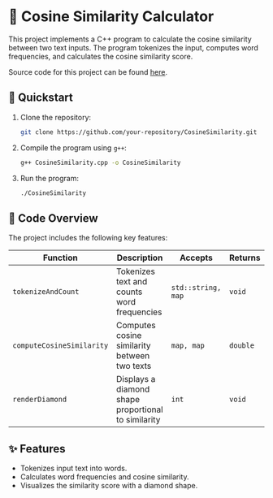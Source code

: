 # 🧮 Cosine Similarity Calculator

This project implements a C++ program to calculate the cosine similarity between two text inputs. The program tokenizes the input, computes word frequencies, and calculates the cosine similarity score.

Source code for this project can be found [here](https://github.com/itkrivoshei/OdinCodeProjcts/blob/main/src/CosineSimilarity/CosineSimilarity.cpp).

## 🚀 Quickstart

1. Clone the repository:

   ```sh
   git clone https://github.com/your-repository/CosineSimilarity.git
   ```

2. Compile the program using `g++`:

   ```sh
   g++ CosineSimilarity.cpp -o CosineSimilarity
   ```

3. Run the program:
   ```sh
   ./CosineSimilarity
   ```

## 🧬 Code Overview

The project includes the following key features:

| Function                  | Description                                         | Accepts            | Returns  |
| ------------------------- | --------------------------------------------------- | ------------------ | -------- |
| `tokenizeAndCount`        | Tokenizes text and counts word frequencies          | `std::string, map` | `void`   |
| `computeCosineSimilarity` | Computes cosine similarity between two texts        | `map, map`         | `double` |
| `renderDiamond`           | Displays a diamond shape proportional to similarity | `int`              | `void`   |

## ✨ Features

- Tokenizes input text into words.
- Calculates word frequencies and cosine similarity.
- Visualizes the similarity score with a diamond shape.
